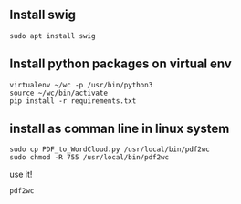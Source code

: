 ## Install swig

```
sudo apt install swig
```

## Install python packages on virtual env

```
virtualenv ~/wc -p /usr/bin/python3
source ~/wc/bin/activate
pip install -r requirements.txt
```

## install as comman line in linux system

```
sudo cp PDF_to_WordCloud.py /usr/local/bin/pdf2wc
sudo chmod -R 755 /usr/local/bin/pdf2wc
```

use it!

```
pdf2wc
```
